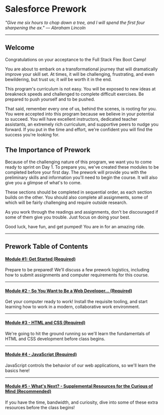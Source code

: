 # Salesforce Prework

_"Give me six hours to chop down a tree, and I will spend the first four sharpening the ax."  –– Abraham Lincoln_

---

## Welcome

Congratulations on your acceptance to the Full Stack Flex Boot Camp!

You are about to embark on a transformational journey that will dramatically improve your skill set. At times, it will be challenging, frustrating, and even bewildering, but trust us; it *will* be worth it in the end.

This program's curriculum is not easy. You will be exposed to new ideas at breakneck speeds and challenged to complete difficult exercises. Be prepared to push yourself and to be pushed.

That said, remember every one of us, behind the scenes, is rooting for you. You were accepted into this program because we believe in your potential to succeed. You will have excellent instructors, dedicated teacher assistants, an extremely rich curriculum, and supportive peers to nudge you forward. If you put in the time and effort, we're confident you will find the success you're looking for.

## The Importance of Prework

Because of the challenging nature of this program, we want you to come ready to sprint on Day 1. To prepare you, we've created these modules to be completed before your first day. The prework will provide you with the preliminary skills and information you'll need to begin the course. It will also give you a glimpse of what's to come. 

These sections should be completed in sequential order, as each section builds on the other. You should also complete all assignments, some of which will be fairly challenging and require outside research. 

As you work through the readings and assignments, don't be discouraged if some of them give you trouble. Just focus on doing your best. 

Good luck, have fun, and get pumped! You are in for an amazing ride.

---

## Prework Table of Contents

#### [Module \#1: Get Started \(Required\)](modules/chapter1)

Prepare to be prepared! We'll discuss a few prework logistics, including how to submit assignments and computer requirements for this course.

---

#### [Module \#2 -  So You Want to Be a Web Developer... \(Required\)](modules/chapter2)

Get your computer ready to work! Install the requisite tooling, and start learning how to work in a modern, collaborative work environment.

---

#### [Module \#3 - HTML and CSS \(Required\)](modules/chapter3)

We're going to hit the ground running so we'll learn the fundamentals of HTML and CSS development before class begins.

---

#### [Module \#4 - JavaScript \(Required\)](modules/chapter4)

JavaScript controls the behavior of our web applications, so we'll learn the basics here! 

---

#### [Module \#5 - What's Next? - Supplemental Resources for the Curious of Mind \(Recommended\)](modules/chapter5)

If you have the time, bandwidth, and curiosity, dive into some of these extra resources before the class begins!
